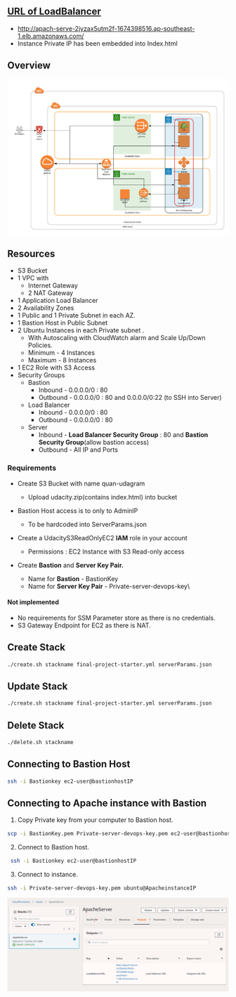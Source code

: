 ## [URL of LoadBalancer](http://apach-serve-2jyzax5utm2f-1674398516.ap-southeast-1.elb.amazonaws.com/)

- http://apach-serve-2jyzax5utm2f-1674398516.ap-southeast-1.elb.amazonaws.com/
- Instance Private IP has been embedded into Index.html

## Overview

![Architecture](./Architecture.png)

## Resources

- S3 Bucket
- 1 VPC with
  - Internet Gateway
  - 2 NAT Gateway
- 1 Application Load Balancer
- 2 Availability Zones
- 1 Public and 1 Private Subnet in each AZ.
- 1 Bastion Host in Public Subnet 
- 2 Ubuntu Instances in each Private subnet .
  - With Autoscaling with CloudWatch alarm and Scale Up/Down Policies.
  - Minimum - 4 Instances
  - Maximum - 8 Instances
- 1  EC2 Role with S3 Access
- Security Groups
  - Bastion 
    - Inbound - 0.0.0.0/0 : 80
    - Outbound -  0.0.0.0/0 : 80 and 0.0.0.0/0:22 (to SSH into Server)
  - Load Balancer
    - Inbound - 0.0.0.0/0 : 80 
    - Outbound -  0.0.0.0/0 : 80
  - Server
    - Inbound - **Load Balancer Security Group** : 80 and **Bastion Security Group**(allow bastion access)
    - Outbound -  All IP and Ports 



### Requirements

- Create S3 Bucket with name  quan-udagram
  - Upload udacity.zip(contains index.html) into bucket 

- Bastion Host access is to only to AdminIP
  - To be hardcoded into ServerParams.json
- Create a UdacityS3ReadOnlyEC2 **IAM** role in your account
  - Permissions : EC2 Instance with S3 Read-only access
- Create **Bastion** and **Server Key Pair.**
  - Name for **Bastion** - BastionKey
  - Name for **Server Key Pair** - Private-server-devops-key\



#### Not implemented

- No requirements for SSM Parameter store as there is no credentials.
- S3 Gateway Endpoint for EC2 as there is NAT.

## Create Stack

```bash
./create.sh stackname final-project-starter.yml serverParams.json 
```

## Update Stack

```bash
./create.sh stackname final-project-starter.yml serverParams.json 
```

## Delete Stack

```bash
./delete.sh stackname
```

## Connecting to Bastion Host 

```bash
ssh -i Bastionkey ec2-user@bastionhostIP
```

## Connecting to Apache instance with Bastion 

1. Copy Private key  from your computer to Bastion host.

```bash
scp -i BastionKey.pem Private-server-devops-key.pem ec2-user@bastionhostIP
```

2.  Connect to Bastion host.

```bash
 ssh -i Bastionkey ec2-user@bastionhostIP
```

3.  Connect to instance.

```bash
ssh -i Private-server-devops-key.pem ubuntu@ApacheinstanceIP
```



![Output](./Output.png)

